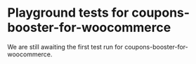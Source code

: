 # Playground tests for coupons-booster-for-woocommerce
We are still awaiting the first test run for coupons-booster-for-woocommerce.
